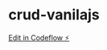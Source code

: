 # crud-vanilajs

[Edit in Codeflow ⚡️](https://stackblitz.com/~/github.com/priyasingh55/crud-vanilajs)